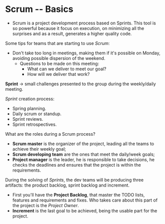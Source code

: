 ﻿# Scrum -- Basics

- Scrum is a project development process based on Sprints. This tool is so powerful because it focus on execution, on minimizing all the surprises and as a result, generates a higher quality code.

Some tips for teams that are starting to use *Scrum*:
- Don't take too long in meetings, making them if it's possible on Monday, avoiding possible dispersion of the weekend.  
	- Questions to be made on this meeting:
		- What can we deliver to meet our goal?
		- How will we deliver that work?

**Sprint** -> small challenges presented to the group during the weekly/daily meeting.

*Sprint* creation process:

- Spring planning.
- Daily scrum or standup.
- Sprint reviews.
- Sprint retrospectives.

What are the roles during a Scrum process?

- **Scrum master** is the organizer of the project, leading all the teams to achieve their weekly goal;
- **Scrum developing team** are the ones that meet the daily/week goals;
- **Project manager** is the leader,  he is responsible to take decisions, he checks the deadlines and ensures that the project is within the requirements. 

During the solving of *Sprints*, the dev teams will be producing three artifacts: the product backlog, sprint backlog and increment. 

- First you'll have the **Project Backlog**,  that master the TODO lists, features and requirements and fixes. Who takes care about this part of the project is the *Project Owner*.
- **Increment** is the last goal to be achieved, being the usable part for the project.


